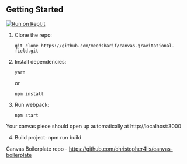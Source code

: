 ## Getting Started

[![Run on Repl.it](https://repl.it/badge/github/meedsharif/canvas-gravitational-field)](https://repl.it/github/meedsharif/canvas-gravitational-field)

1.  Clone the repo:

        git clone https://github.com/meedsharif/canvas-gravitational-field.git

2.  Install dependencies:

        yarn

    or

        npm install

3.  Run webpack:

        npm start

Your canvas piece should open up automatically at http://localhost:3000

4. Build project:
        npm run build

Canvas Boilerplate repo - <https://github.com/christopher4lis/canvas-boilerplate>
